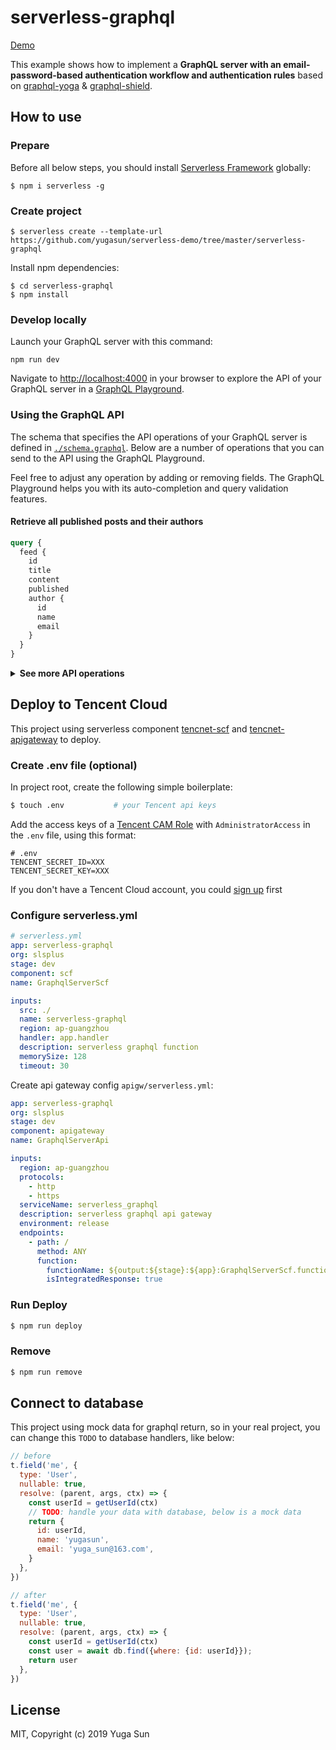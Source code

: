 # serverless-graphql

[Demo](https://service-qgzgjjwo-1251556596.gz.apigw.tencentcs.com/)

This example shows how to implement a **GraphQL server with an email-password-based authentication workflow and authentication rules** based on [graphql-yoga](https://github.com/prisma/graphql-yoga) & [graphql-shield](https://github.com/maticzav/graphql-shield).

## How to use

### Prepare

Before all below steps, you should install
[Serverless Framework](https://www.github.com/serverless/serverless) globally:

```console
$ npm i serverless -g
```

### Create project

```
$ serverless create --template-url https://github.com/yugasun/serverless-demo/tree/master/serverless-graphql
```

Install npm dependencies:

```
$ cd serverless-graphql
$ npm install
```

### Develop locally

Launch your GraphQL server with this command:

```
npm run dev
```

Navigate to [http://localhost:4000](http://localhost:4000) in your browser to explore the API of your GraphQL server in a [GraphQL Playground](https://github.com/prisma/graphql-playground).

### Using the GraphQL API

The schema that specifies the API operations of your GraphQL server is defined in [`./schema.graphql`](./schema.graphql). Below are a number of operations that you can send to the API using the GraphQL Playground.

Feel free to adjust any operation by adding or removing fields. The GraphQL Playground helps you with its auto-completion and query validation features.

#### Retrieve all published posts and their authors

```graphql
query {
  feed {
    id
    title
    content
    published
    author {
      id
      name
      email
    }
  }
}
```

<Details><Summary><strong>See more API operations</strong></Summary>

#### Register a new user

You can send the following mutation in the Playground to sign up a new user and retrieve an authentication token for them:

```graphql
mutation {
  signup(name: "yugasun", email: "yuga_sun@163.com", password: "graphql") {
    token
  }
}
```

#### Log in an existing user

This mutation will log in an existing user by requesting a new authentication token for them:

```graphql
mutation {
  login(email: "yuga_sun@163.com", password: "graphql") {
    token
  }
}
```

#### Check whether a user is currently logged in with the `me` query

For this query, you need to make sure a valid authentication token is sent along with the `Bearer`-prefix in the `Authorization` header of the request:

```json
{
  "Authorization": "Bearer __YOUR_TOKEN__"
}
```

With a real token, this looks similar to this:

```json
{
  "Authorization": "Bearer eyJhbGciOiJIUzI1NiIsInR5cCI6IkpXVCJ9.eyJ1c2VySWQiOjMsImlhdCI6MTU4MjYzMTIwMH0.ets60PicouiBKRp1T7_W8s0rOgAFKn6YBc6Q66ko9n4"
}
```

Once you've set the header, you can send the following query to check whether the token is valid:

```graphql
{
  me {
    id
    name
    email
  }
}
```

#### Create a new draft

You need to be logged in for this query to work, i.e. an authentication token that was retrieved through a `signup` or `login` mutation needs to be added to the `Authorization` header in the GraphQL Playground.

```graphql
mutation {
  createDraft(title: "Serverless Graphql", content: "https://yugasun.com") {
    id
    published
  }
}
```

#### Publish an existing draft

You need to be logged in for this query to work, i.e. an authentication token that was retrieved through a `signup` or `login` mutation needs to be added to the `Authorization` header in the GraphQL Playground. The authentication token must belong to the user who created the post.

```graphql
mutation {
  publish(id: __POST_ID__) {
    id
    published
  }
}
```

> **Note**: You need to replace the `__POST_ID__`-placeholder with an actual `id` from a `Post` item. You can find one e.g. using the `filterPosts`-query.

#### Search for posts with a specific title or content

You need to be logged in for this query to work, i.e. an authentication token that was retrieved through a `signup` or `login` mutation needs to be added to the `Authorization` header in the GraphQL Playground.

```graphql
{
  filterPosts(searchString: "graphql") {
    id
    title
    content
    published
    author {
      id
      name
      email
    }
  }
}
```

#### Retrieve a single post

You need to be logged in for this query to work, i.e. an authentication token that was retrieved through a `signup` or `login` mutation needs to be added to the `Authorization` header in the GraphQL Playground.

```graphql
{
  post(id: __POST_ID__) {
    id
    title
    content
    published
    author {
      id
      name
      email
    }
  }
}
```

> **Note**: You need to replace the `__POST_ID__`-placeholder with an actual `id` from a `Post` item. You can find one e.g. using the `filterPosts`-query.

#### Delete a post

You need to be logged in for this query to work, i.e. an authentication token that was retrieved through a `signup` or `login` mutation needs to be added to the `Authorization` header in the GraphQL Playground. The authentication token must belong to the user who created the post.

```graphql
mutation {
  deletePost(id: __POST_ID__) {
    id
  }
}
```

> **Note**: You need to replace the `__POST_ID__`-placeholder with an actual `id` from a `Post` item. You can find one e.g. using the `filterPosts`-query.

</Details>

## Deploy to Tencent Cloud

This project using serverless component [tencnet-scf](https://github.com/serverless-components/tencent-scf) and [tencnet-apigateway](https://github.com/serverless-components/tencent-apigateway) to deploy.

### Create .env file (optional)

In project root, create the following simple boilerplate:

```bash
$ touch .env           # your Tencent api keys
```

Add the access keys of a [Tencent CAM Role](https://console.cloud.tencent.com/cam/capi) with `AdministratorAccess` in the `.env` file, using this format:

```
# .env
TENCENT_SECRET_ID=XXX
TENCENT_SECRET_KEY=XXX
```

If you don't have a Tencent Cloud account, you could [sign up](https://intl.cloud.tencent.com/register) first

### Configure serverless.yml

```yaml
# serverless.yml
app: serverless-graphql
org: slsplus
stage: dev
component: scf
name: GraphqlServerScf

inputs:
  src: ./
  name: serverless-graphql
  region: ap-guangzhou
  handler: app.handler
  description: serverless graphql function
  memorySize: 128
  timeout: 30
```

Create api gateway config `apigw/serverless.yml`:

```yaml
app: serverless-graphql
org: slsplus
stage: dev
component: apigateway
name: GraphqlServerApi

inputs:
  region: ap-guangzhou
  protocols:
    - http
    - https
  serviceName: serverless_graphql
  description: serverless graphql api gateway
  environment: release
  endpoints:
    - path: /
      method: ANY
      function:
        functionName: ${output:${stage}:${app}:GraphqlServerScf.functionName}
        isIntegratedResponse: true
```

### Run Deploy

```bash
$ npm run deploy
```

### Remove

```bash
$ npm run remove
```

## Connect to database

This project using mock data for graphql return, so in your real project, you can change this `TODO` to database handlers, like below:

```js
// before
t.field('me', {
  type: 'User',
  nullable: true,
  resolve: (parent, args, ctx) => {
    const userId = getUserId(ctx)
    // TODO: handle your data with database, below is a mock data
    return {
      id: userId,
      name: 'yugasun',
      email: 'yuga_sun@163.com',
    }
  },
})

// after
t.field('me', {
  type: 'User',
  nullable: true,
  resolve: (parent, args, ctx) => {
    const userId = getUserId(ctx)
    const user = await db.find({where: {id: userId}});
    return user
  },
})
```

## License

MIT, Copyright (c) 2019 Yuga Sun
